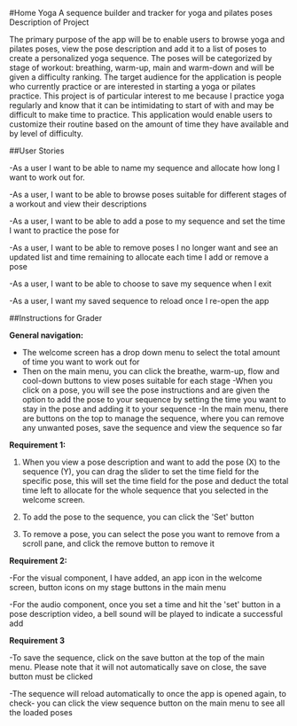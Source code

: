 #Home Yoga
A sequence builder and tracker for yoga and pilates poses
Description of Project

The primary purpose of the app will be to enable users to browse yoga and pilates poses, view the pose description and add it to a list of poses to create a personalized yoga sequence. The poses will be categorized by stage of workout: breathing, warm-up, main and warm-down and will be given a difficulty ranking. The target audience for the application is people who currently practice or are interested in starting a yoga or pilates practice. This project is of particular interest to me because I practice yoga regularly and know that it can be intimidating to start of with and may be difficult to make time to practice. This application would enable users to customize their routine based on the amount of time they have available and by level of difficulty.

##User Stories

-As a user I want to be able to name my sequence and allocate how long I want to work out for.

-As a user, I want to be able to browse poses suitable for different stages of a workout and view their descriptions

-As a user, I want to be able to add a pose to my sequence and set the time I want to practice the pose for

-As a user, I want to be able to remove poses I no longer want and see an updated list and time remaining to allocate each time I add or remove a pose

-As a user, I want to be able to choose to save my sequence when I exit

-As a user, I want my saved sequence to reload once I re-open the app


##Instructions for Grader

**General navigation:**
- The welcome screen has a drop down menu to select the total amount of time you want to work out for
- Then on the main menu, you can click the breathe, warm-up, flow and cool-down buttons to view poses suitable for
each stage
-When you click on a pose, you will see the pose instructions and are given the option to add the pose to your sequence
by setting the time you want to stay in the pose and adding it to your sequence
-In the main menu, there are buttons on the top to manage the sequence, where you can remove any unwanted poses, save the sequence
and view the sequence so far

**Requirement 1:**

1. When you view a pose description and want to add the pose (X) to the sequence (Y), you can drag the
slider to set the time field for the specific pose, this will set the time field for the pose and deduct the total time
left to allocate for the whole sequence that you selected in the welcome screen.

2. To add the pose to the sequence, you can click the 'Set' button

3. To remove a pose, you can select the pose you want to remove from a scroll pane, and click the remove button
to remove it

**Requirement 2:**

-For the visual component, I have added, an app icon in the welcome screen, button icons on my stage buttons in the main menu

-For the audio component, once you set a time and hit the 'set' button in a pose description video, a bell sound will be played
to indicate a successful add

**Requirement 3**

-To save the sequence, click on the save button at the top of the main menu. Please note that it will not automatically
save on close, the save button must be clicked

-The sequence will reload automatically to once the app is opened again, to check- you can click the view sequence
button on the main menu to see all the loaded poses
